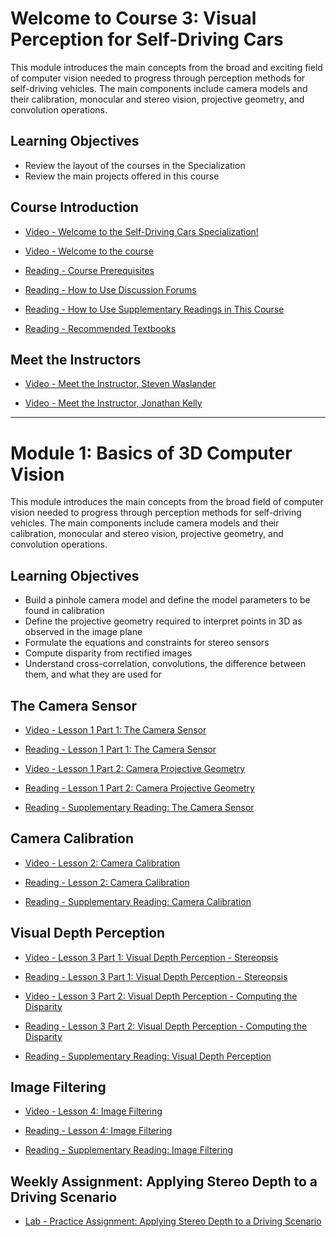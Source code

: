 # Welcome to Course 3: Visual Perception for Self-Driving Cars

This module introduces the main concepts from the broad and exciting field of computer vision needed to progress through perception methods for self-driving vehicles. The main components include camera models and their calibration, monocular and stereo vision, projective geometry, and convolution operations.

## Learning Objectives

- Review the layout of the courses in the Specialization
- Review the main projects offered in this course

## Course Introduction

- [Video - Welcome to the Self-Driving Cars Specialization!](https://www.coursera.org/learn/visual-perception-self-driving-cars/lecture/40vEZ/welcome-to-the-self-driving-cars-specialization)

- [Video - Welcome to the course](https://www.coursera.org/learn/visual-perception-self-driving-cars/lecture/q7qce/welcome-to-the-course)

- [Reading - Course Prerequisites](https://www.coursera.org/learn/visual-perception-self-driving-cars/supplement/cyoHz/course-prerequisites)

- [Reading - How to Use Discussion Forums](https://www.coursera.org/learn/visual-perception-self-driving-cars/supplement/5CYNS/how-to-use-discussion-forums)

- [Reading - How to Use Supplementary Readings in This Course](https://www.coursera.org/learn/visual-perception-self-driving-cars/supplement/bjFfr/how-to-use-supplementary-readings-in-this-course)

- [Reading - Recommended Textbooks](https://www.coursera.org/learn/visual-perception-self-driving-cars/supplement/iqLkA/recommended-textbooks)

## Meet the Instructors

- [Video - Meet the Instructor, Steven Waslander](https://www.coursera.org/learn/visual-perception-self-driving-cars/lecture/2q1ww/meet-the-instructor-steven-waslander)

- [Video - Meet the Instructor, Jonathan Kelly](https://www.coursera.org/learn/visual-perception-self-driving-cars/lecture/n9J0Q/meet-the-instructor-jonathan-kelly)

---

# Module 1: Basics of 3D Computer Vision

This module introduces the main concepts from the broad field of computer vision needed to progress through perception methods for self-driving vehicles. The main components include camera models and their calibration, monocular and stereo vision, projective geometry, and convolution operations.

## Learning Objectives

- Build a pinhole camera model and define the model parameters to be found in calibration
- Define the projective geometry required to interpret points in 3D as observed in the image plane
- Formulate the equations and constraints for stereo sensors
- Compute disparity from rectified images
- Understand cross-correlation, convolutions, the difference between them, and what they are used for

## The Camera Sensor

- [Video - Lesson 1 Part 1: The Camera Sensor](https://www.coursera.org/learn/visual-perception-self-driving-cars/lecture/ziCGj/lesson-1-part-1-the-camera-sensor)

- [Reading - Lesson 1 Part 1: The Camera Sensor](./Readings/C3M1L1P1-The_Camera_Sensor.pdf)

- [Video - Lesson 1 Part 2: Camera Projective Geometry](https://www.coursera.org/learn/visual-perception-self-driving-cars/lecture/kv1hr/lesson-1-part-2-camera-projective-geometry)

- [Reading - Lesson 1 Part 2: Camera Projective Geometry](./Readings/C3M1L1P2-Camera_Projective_Geometry.pdf)

- [Reading - Supplementary Reading: The Camera Sensor](https://www.coursera.org/learn/visual-perception-self-driving-cars/supplement/yAKOy/supplementary-reading-the-camera-sensor)

## Camera Calibration

- [Video - Lesson 2: Camera Calibration](https://www.coursera.org/learn/visual-perception-self-driving-cars/lecture/EEu6i/lesson-2-camera-calibration)

- [Reading - Lesson 2: Camera Calibration](./Readings/C3M1L2-Camera_Calibration.pdf)

- [Reading - Supplementary Reading: Camera Calibration](https://www.coursera.org/learn/visual-perception-self-driving-cars/supplement/qxLGU/supplementary-reading-camera-calibration)

## Visual Depth Perception

- [Video - Lesson 3 Part 1: Visual Depth Perception - Stereopsis](https://www.coursera.org/learn/visual-perception-self-driving-cars/lecture/eP0Dy/lesson-3-part-1-visual-depth-perception-stereopsis)

- [Reading - Lesson 3 Part 1: Visual Depth Perception - Stereopsis](./Readings/C3M1L3P1-Visual_Depth_Perception-Stereopsis.pdf)

- [Video - Lesson 3 Part 2: Visual Depth Perception - Computing the Disparity](https://www.coursera.org/learn/visual-perception-self-driving-cars/lecture/Q00hg/lesson-3-part-2-visual-depth-perception-computing-the-disparity)

- [Reading - Lesson 3 Part 2: Visual Depth Perception - Computing the Disparity](./Readings/C3M1L3P2-Visual_Depth_Perception-Computing_Disparity.pdf)

- [Reading - Supplementary Reading: Visual Depth Perception](https://www.coursera.org/learn/visual-perception-self-driving-cars/supplement/qk7mS/supplementary-reading-visual-depth-perception)

## Image Filtering

- [Video - Lesson 4: Image Filtering](https://www.coursera.org/learn/visual-perception-self-driving-cars/lecture/AMoYz/lesson-4-image-filtering)

- [Reading - Lesson 4: Image Filtering](./Readings/C3M1L4-Image_Filtering.pdf)

- [Reading - Supplementary Reading: Image Filtering](https://www.coursera.org/learn/visual-perception-self-driving-cars/supplement/QspG5/supplementary-reading-image-filtering)

## Weekly Assignment: Applying Stereo Depth to a Driving Scenario

- [Lab - Practice Assignment: Applying Stereo Depth to a Driving Scenario](./Labs/Applying%20Stereo%20Depth%20to%20a%20Driving%20Scenario%20(solution).ipynb)